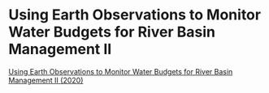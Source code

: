 
# Using Earth Observations to Monitor Water Budgets for River Basin Management II 


[Using Earth Observations to Monitor Water Budgets for River Basin Management II (2020)](https://appliedsciences.nasa.gov/join-mission/training/english/arset-using-earth-observations-monitor-water-budgets-river-basin)

